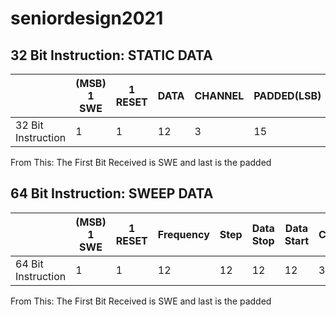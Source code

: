 # seniordesign2021
## 32 Bit Instruction: STATIC DATA 
||(MSB) 1 SWE | 1 RESET | DATA| CHANNEL | PADDED(LSB)|
| -------------| -------------| ------------- | ------------- | ------------- | ------------- | 
32 Bit Instruction| 1|1|12|3|15|

From This: The First Bit Received is SWE and last is the padded

## 64 Bit Instruction: SWEEP DATA 
||(MSB) 1 SWE | 1 RESET | Frequency|Step |Data Stop | Data Start | CHANNEL | PADDED(LSB)|
| -------------| -------------| ------------- | ------------- | ------------- | ------------- | ------------- | ------------- | ------------- | 
64 Bit Instruction| 1|1|12|12|12|12|3|9|

From This: The First Bit Received is SWE and last is the padded

